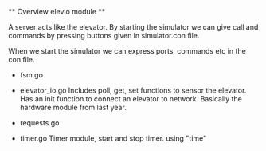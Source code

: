 
** Overview elevio module **

A server acts like the elevator. By starting the simulator we can give call and commands by pressing buttons given in simulator.con file. 

When we start the simulator we can express ports, commands etc in the con file. 

- fsm.go 

- elevator_io.go 
Includes poll, get, set functions to sensor the elevator. Has an init function to connect an elevator to network. Basically the hardware module from last year. 

- requests.go 

- timer.go 
Timer module, start and stop timer. using "time" 
